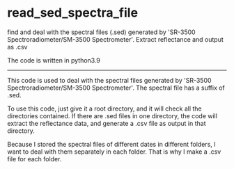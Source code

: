 # read_sed_spectra_file
find and deal with the spectral files (.sed) generated by 'SR-3500 Spectroradiometer/SM-3500 Spectrometer'. Extract reflectance and output as .csv

The code is written in python3.9

------------------------------------------------------------
This code is used to deal with the spectral files generated by 'SR-3500 Spectroradiometer/SM-3500 Spectrometer'.
The spectral file has a suffix of .sed.

To use this code, just give it a root directory, and it will check all the directories contained. If there are .sed files in one directory, the code will extract the reflectance data, and generate a .csv file as output in that directory.

Because I stored the spectral files of different dates in different folders, I want to deal with them separately in each folder. That is why I make a .csv file for each folder.
